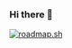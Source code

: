 ### Hi there 👋
[![roadmap.sh](https://api.roadmap.sh/v1-badge/tall/65991ff0ae22c12523304752?variant=dark)](https://roadmap.sh)

<!--
**IgorLytkin/IgorLytkin** is a ✨ _special_ ✨ repository because its `README.md` (this file) appears on your GitHub profile.

Here are some ideas to get you started:

- 🔭 I’m currently working on Python pet-projects
- 🌱 I’m currently learning Python, PowerShell, SQL
- 👯 I’m looking to collaborate on Neo4j, Data science
- 🤔 I’m looking for help with ...
- 💬 Ask me about servers and services
- 📫 How to reach me: @IgorLytkin in Telegram
- 😄 Pronouns: ...
- ⚡ Fun fact: ...
-->
